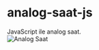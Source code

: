 # analog-saat-js
 JavaScript ile analog saat.
 <br>
![Analog Saat](https://user-images.githubusercontent.com/9142018/184515257-898c6e69-d2aa-403e-afba-43365fc77163.gif)
